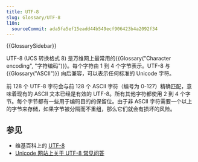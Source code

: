 ```yaml
---
title: UTF-8
slug: Glossary/UTF-8
l10n:
  sourceCommit: ada5fa5ef15eadd44b549ecf906423b4a2092f34
---
```


{{GlossarySidebar}}

UTF-8 (UCS 转换格式 8) 是万维网上最常用的{{Glossary("Character encoding", "字符编码")}}。每个字符由 1 到 4 个字节表示。UTF-8 与 {{Glossary("ASCII")}} 向后兼容，可以表示任何标准的 Unicode 字符。

前 128 个 UTF-8 字符会与前 128 个 ASCII 字符（编号为 0-127）精确匹配，意味着现有的 ASCII 文本已经是有效的 UTF-8。所有其他字符都使用 2 到 4 个字节。每个字节都有一些用于编码目的的保留位。由于非 ASCII 字符需要一个以上的字节来存储，如果字节被分隔而不重组，那么它们就会有损坏的风险。

## 参见

- 维基百科上的 [UTF-8](https://zh.wikipedia.org/wiki/UTF-8)
- [Unicode 网站上关于 UTF-8 常见问答](https://www.unicode.org/faq/utf_bom.html#UTF8)
